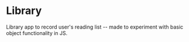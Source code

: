 # Library

Library app to record user's reading list -- made to experiment with basic object functionality in JS.
